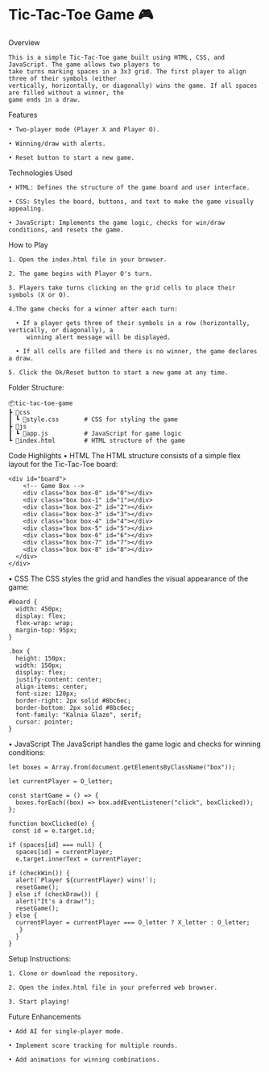 # Tic-Tac-Toe Game 🎮

Overview

    This is a simple Tic-Tac-Toe game built using HTML, CSS, and JavaScript. The game allows two players to 
    take turns marking spaces in a 3x3 grid. The first player to align three of their symbols (either 
    vertically, horizontally, or diagonally) wins the game. If all spaces are filled without a winner, the 
    game ends in a draw.
    
Features

    • Two-player mode (Player X and Player O).

    • Winning/draw with alerts.

    • Reset button to start a new game.

Technologies Used

    • HTML: Defines the structure of the game board and user interface.

    • CSS: Styles the board, buttons, and text to make the game visually appealing.

    • JavaScript: Implements the game logic, checks for win/draw conditions, and resets the game.

How to Play

    1. Open the index.html file in your browser.

    2. The game begins with Player O's turn.

    3. Players take turns clicking on the grid cells to place their symbols (X or O).

    4.The game checks for a winner after each turn:

      • If a player gets three of their symbols in a row (horizontally, vertically, or diagonally), a 
         winning alert message will be displayed.

      • If all cells are filled and there is no winner, the game declares a draw.

    5. Click the Ok/Reset button to start a new game at any time.

Folder Structure:

    📦tic-tac-toe-game
    ┣ 📂css
    ┃ ┗ 📜style.css       # CSS for styling the game
    ┣ 📂js
    ┃ ┗ 📜app.js          # JavaScript for game logic
    ┗ 📜index.html        # HTML structure of the game

Code Highlights
• HTML
The HTML structure consists of a simple flex layout for the Tic-Tac-Toe board:

 <!-- Board -->
    <div id="board">
        <!-- Game Box -->
        <div class="box box-0" id="0"></div>
        <div class="box box-1" id="1"></div>
        <div class="box box-2" id="2"></div>
        <div class="box box-3" id="3"></div>
        <div class="box box-4" id="4"></div>
        <div class="box box-5" id="5"></div>
        <div class="box box-6" id="6"></div>
        <div class="box box-7" id="7"></div>
        <div class="box box-8" id="8"></div>
      </div>
    </div>

• CSS
The CSS styles the grid and handles the visual appearance of the game:

    #board {
      width: 450px;
      display: flex;
      flex-wrap: wrap;
      margin-top: 95px;
    }

    .box {
      height: 150px;
      width: 150px;
      display: flex;
      justify-content: center;
      align-items: center;
      font-size: 120px;
      border-right: 2px solid #8bc6ec;
      border-bottom: 2px solid #8bc6ec;
      font-family: "Kalnia Glaze", serif;
      cursor: pointer;
    }

• JavaScript
The JavaScript handles the game logic and checks for winning conditions:

    let boxes = Array.from(document.getElementsByClassName("box"));

    let currentPlayer = O_letter;

    const startGame = () => {
      boxes.forEach((box) => box.addEventListener("click", boxClicked));
    };

    function boxClicked(e) {
     const id = e.target.id;

    if (spaces[id] === null) {
      spaces[id] = currentPlayer;
      e.target.innerText = currentPlayer;

    if (checkWin()) {
      alert(`Player ${currentPlayer} wins!`);
      resetGame();
    } else if (checkDraw()) {
      alert("It's a draw!");
      resetGame();
    } else {
      currentPlayer = currentPlayer === O_letter ? X_letter : O_letter;
       }
      }
    }

Setup Instructions:

    1. Clone or download the repository. 

    2. Open the index.html file in your preferred web browser.

    3. Start playing!

Future Enhancements

    • Add AI for single-player mode.

    • Implement score tracking for multiple rounds.

    • Add animations for winning combinations.
